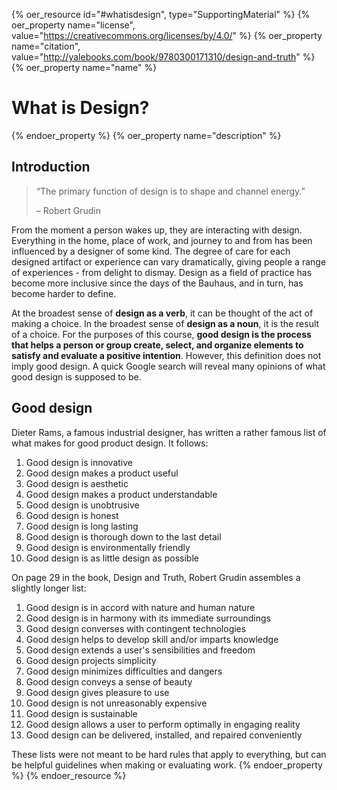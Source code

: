 {% oer_resource id="#whatisdesign", type="SupportingMaterial"  %}
{% oer_property name="license", value="https://creativecommons.org/licenses/by/4.0/" %}
{% oer_property name="citation", value="http://yalebooks.com/book/9780300171310/design-and-truth" %}
{% oer_property name="name" %}
# What is Design?
{% endoer_property %}
{% oer_property name="description" %}
## Introduction

> “The primary function of design is to shape and channel energy.”
> 
>– Robert Grudin

From the moment a person wakes up, they are interacting with design. Everything in the home, place of work, and journey to and from has been influenced by a designer of some kind. The degree of care for each designed artifact or experience can vary dramatically, giving people a range of experiences - from delight to dismay. Design as a field of practice has become more inclusive since the days of the Bauhaus, and in turn, has become harder to define.

At the broadest sense of **design as a verb**, it can be thought of the act of making a choice. In the broadest sense of **design as a noun**, it is the result of a choice. For the purposes of this course, **good design is the process that helps a person or group create, select, and organize elements to satisfy and evaluate a positive intention**. However, this definition does not imply good design. A quick Google search will reveal many opinions of what good design is supposed to be.


## Good design

Dieter Rams, a famous industrial designer, has written a rather famous list of what makes for good product design. It follows:

1. Good design is innovative
2. Good design makes a product useful
3. Good design is aesthetic
4. Good design makes a product understandable
5. Good design is unobtrusive
6. Good design is honest
7. Good design is long lasting
8. Good design is thorough down to the last detail
9. Good design is environmentally friendly
10. Good design is as little design as possible

On page 29 in the book, Design and Truth, Robert Grudin assembles a slightly longer list:

1. Good design is in accord with nature and human nature
2. Good design is in harmony with its immediate surroundings
3. Good design converses with contingent technologies
4. Good design helps to develop skill and/or imparts knowledge
5. Good design extends a user's sensibilities and freedom
6. Good design projects simplicity
7. Good design minimizes difficulties and dangers
8. Good design conveys a sense of beauty
9. Good design gives pleasure to use
10. Good design is not unreasonably expensive
11. Good design is sustainable
12. Good design allows a user to perform optimally in engaging reality
13. Good design can be delivered, installed, and repaired conveniently

These lists were not meant to be hard rules that apply to everything, but can be helpful guidelines when making or evaluating work. 
{% endoer_property %}
{% endoer_resource %}

